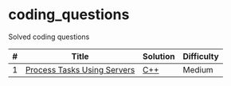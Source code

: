 # coding_questions
Solved coding questions

| # | Title | Solution | Difficulty |
|---| ----- | -------- | ---------- |
|1|[Process Tasks Using Servers](https://leetcode.com/problems/process-tasks-using-servers/) | [C++](./algorithms/cpp/processTasksUsingServers/ProcessTasksUsingServers.cpp)|Medium|
  
